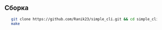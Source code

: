 ## Сборка
```bash
   git clone https://github.com/Ranik23/simple_cli.git && cd simple_cli
   make
```

